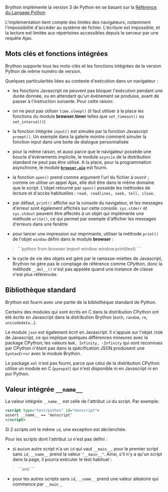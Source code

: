 Brython implémente la version 3 de Python en se basant sur la
[Référence du Langage Python](https://docs.python.org/3/reference/index.html)

L'implémentation tient compte des limites des navigateurs, notamment
l'impossibilité d'accéder au système de fichier. L'écriture est impossible, et
la lecture est limitée aux répertoires accessibles depuis le serveur par une
requête Ajax.

Mots clés et fonctions intégrées
--------------------------------

Brython supporte tous les mots-clés et les fonctions intégrées de la version 
Python de même numéro de version.

Quelques particularités liées au contexte d'exécution dans un navigateur :

- les fonctions Javascript ne peuvent pas bloquer l'exécution pendant une
  durée donnée, ou en attendant qu'un événement se produise, avant de passer à
  l'instruction suivante. Pour cette raison:

 - on ne peut pas utiliser `time.sleep()` (il faut utiliser à la place les
  fonctions du module **browser.timer** telles que `set_timeout()` ou
  `set_interval()`)
 - la fonction intégrée `input()` est simulée par la fonction Javascript
  `prompt()`. Un exemple dans la galerie montre comment simuler la fonction
  input dans une boite de dialogue personnalisée

- pour la même raison, et aussi parce que le navigateur possède une boucle
  d'événements implicite, le module `asyncio` de la distribution standard ne
  peut pas être utilisé. A la place, pour la programmation asynchrone, le
  module [**`browser.aio`**](aio.html) est fourni.

- la fonction `open()` prend comme argument l'url du fichier à ouvrir ; comme
  on utilise un appel Ajax, elle doit être dans le même domaine que le script.
  L'objet retourné par `open()` possède les méthodes de lecture et d'accès
  habituelles : `read, readlines, seek, tell, close`.

- par défaut, `print()` affiche sur la console du navigateur, et les messages
  d'erreur sont également affichés sur cette console. `sys.stderr` et
  `sys.stdout` peuvent être affectés à un objet qui implémente une méthode
  `write()`, ce qui permet par exemple d'afficher les messages d'erreurs dans
  une fenêtre

- pour lancer une impression sur imprimante, utiliser la méthode `print()` de
  l'objet `window` défini dans le module **browser** :

<blockquote>
```python
from browser import window
window.print(text)
```
</blockquote>

- le cycle de vie des objets est géré par le ramasse-miettes de Javascript,
  Brython ne gère pas le comptage de référence comme CPython, donc la
  méthode `__del__()` n'est pas appelée quand une instance de classe n'est
  plus référencée.

Bibliothèque standard
---------------------
Brython est fourni avec une partie de la bibliothèque standard de Python.

Certains des modules qui sont écrits en C dans la distribution CPython ont été
écrits en Javascript dans la distribution Brython (`math`, `random`, `re`,
`unicodedata`...).

Le module `json` est également écrit en Javascript. Il s'appuie sur l'objet
`JSON` de Javascript, ce qui implique quelques différences mineures avec le
package CPython; les valeurs `NaN, Infinity, -Infinity` qui sont reconnues par
CPython n'étant pas dans la spécification JSON produisent une `SyntaxError`
avec le module Brython.

Le package `xml` n'est pas fourni, parce que celui de la distribution
CPython utilise un module en C (`pyexpat`) qui n'est disponible ni en
Javascript ni en pur Python.

Valeur intégrée `__name__`
--------------------------

La valeur intégrée `__name__` est celle de l'attribut `id` du script. Par
exemple:

```xml
<script type="text/python" id="monscript">
assert __name__ == 'monscript'
</script>
```

Si 2 scripts ont le même `id`, une exception est déclenchée.

Pour les scripts dont l'attribut `id` n'est pas défini :

- si aucun autre script n'a un `id` qui vaut `__main__`, pour le premier
  script sans `id`, `__name__` prend la valeur `"__main__"`. Ainsi, s'il n'y a
  qu'un script dans la page, il pourra exécuter le test habituel :

<blockquote>
```xml
<script type="text/python">
if __name__=='__main__':
    print('hello !')
</script>
```
</blockquote>

- pour les autres scripts sans `id`, `__name__` prend une valeur aléatoire qui
  commence par `__main__`

